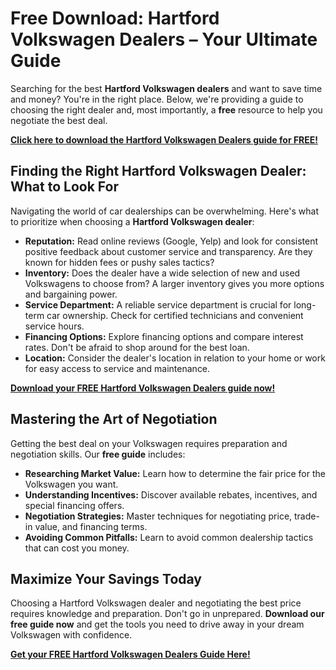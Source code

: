 # Free Download: Hartford Volkswagen Dealers – Your Ultimate Guide

Searching for the best **Hartford Volkswagen dealers** and want to save time and money? You're in the right place. Below, we're providing a guide to choosing the right dealer and, most importantly, a **free** resource to help you negotiate the best deal.

[**Click here to download the Hartford Volkswagen Dealers guide for FREE!**](https://udemywork.com/hartford-volkswagen-dealers)

## Finding the Right Hartford Volkswagen Dealer: What to Look For

Navigating the world of car dealerships can be overwhelming. Here's what to prioritize when choosing a **Hartford Volkswagen dealer**:

*   **Reputation:** Read online reviews (Google, Yelp) and look for consistent positive feedback about customer service and transparency. Are they known for hidden fees or pushy sales tactics?
*   **Inventory:** Does the dealer have a wide selection of new and used Volkswagens to choose from? A larger inventory gives you more options and bargaining power.
*   **Service Department:** A reliable service department is crucial for long-term car ownership. Check for certified technicians and convenient service hours.
*   **Financing Options:** Explore financing options and compare interest rates. Don't be afraid to shop around for the best loan.
*   **Location:** Consider the dealer's location in relation to your home or work for easy access to service and maintenance.

[**Download your FREE Hartford Volkswagen Dealers guide now!**](https://udemywork.com/hartford-volkswagen-dealers)

## Mastering the Art of Negotiation

Getting the best deal on your Volkswagen requires preparation and negotiation skills. Our **free guide** includes:

*   **Researching Market Value:** Learn how to determine the fair price for the Volkswagen you want.
*   **Understanding Incentives:** Discover available rebates, incentives, and special financing offers.
*   **Negotiation Strategies:** Master techniques for negotiating price, trade-in value, and financing terms.
*   **Avoiding Common Pitfalls:** Learn to avoid common dealership tactics that can cost you money.

## Maximize Your Savings Today

Choosing a Hartford Volkswagen dealer and negotiating the best price requires knowledge and preparation. Don't go in unprepared. **Download our free guide now** and get the tools you need to drive away in your dream Volkswagen with confidence.

[**Get your FREE Hartford Volkswagen Dealers Guide Here!**](https://udemywork.com/hartford-volkswagen-dealers)
